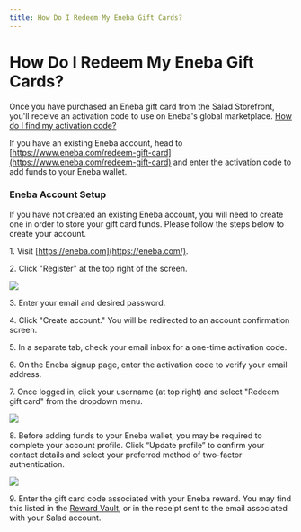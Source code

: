 ```yaml
---
title: How Do I Redeem My Eneba Gift Cards?
---
```


# How Do I Redeem My Eneba Gift Cards?

Once you have purchased an Eneba gift card from the Salad Storefront, you'll receive an activation code to use on Eneba's global marketplace. [How do I find my activation code?](https://support.salad.com/article/125-where-to-find-your-reward-redemption-code)

If you have an existing Eneba account, head to [https://www.eneba.com/redeem-gift-card](https://www.eneba.com/redeem-gift-card) and enter the activation code to add funds to your Eneba wallet.

### Eneba Account Setup

If you have not created an existing Eneba account, you will need to create one in order to store your gift card funds. Please follow the steps below to create your account.

1\. Visit [https://eneba.com](https://eneba.com/).

2\. Click "Register" at the top right of the screen.

![](https://s3.amazonaws.com/helpscout.net/docs/assets/615b47bfca9e0011a4434693/images/636e7c90fd962f4d057bad59/file-ubudUD7mCk.png)

3. Enter your email and desired password.

4. Click "Create account." You will be redirected to an account confirmation screen.

5. In a separate tab, check your email inbox for a one-time activation code.

6. On the Eneba signup page, enter the activation code to verify your email address.

7. Once logged in, click your username (at top right) and select "Redeem gift card" from the dropdown menu.

![](https://s3.amazonaws.com/helpscout.net/docs/assets/615b47bfca9e0011a4434693/images/636e7d083fc88c6e0f00682b/file-ezHP9kE6ow.png)

8. Before adding funds to your Eneba wallet, you may be required to complete your account profile. Click “Update profile” to confirm your contact details and select your preferred method of two-factor authentication.

![](https://s3.amazonaws.com/helpscout.net/docs/assets/615b47bfca9e0011a4434693/images/636e7d41fd962f4d057bad5b/file-WhF1w8JrGu.png)

9. Enter the gift card code associated with your Eneba reward. You may find this listed in the [Reward Vault](https://support.salad.com/article/125-where-to-find-your-reward-redemption-code), or in the receipt sent to the email associated with your Salad account.
